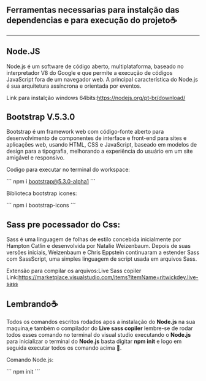 ## Ferramentas necessarias para instalção das dependencias e para execução do projeto☕





----------------

## Node.JS

Node.js é um software de código aberto, multiplataforma, baseado no interpretador V8 do Google
e que permite a execução de códigos JavaScript fora de um navegador web. A principal característica do Node.js 
é sua arquitetura assíncrona e orientada por eventos. 

Link para instalção windows 64bits:https://nodejs.org/pt-br/download/


## Bootstrap V.5.3.0 

Bootstrap é um framework web com código-fonte aberto para desenvolvimento de componentes de interface e front-end para sites e aplicações web,
usando HTML, CSS e JavaScript, baseado em modelos de design para a tipografia, melhorando a experiência do usuário em um site amigável e responsivo.

Codigo para executar no terminal do workspace:

´´´
npm i bootstrap@5.3.0-alpha1
´´´

Biblioteca bootstrap icones:

´´´
npm i bootstrap-icons
´´´

## Sass pre pocessador do Css:

Sass é uma linguagem de folhas de estilo concebida inicialmente por Hampton Catlin e desenvolvida por Natalie Weizenbaum. Depois de suas 
versões iniciais, Weizenbaum e Chris Eppstein continuaram a estender Sass com SassScript, uma simples linguagem de script usada em arquivos Sass.


Extensão para compilar os arquivos:Live Sass copiler
Link:https://marketplace.visualstudio.com/items?itemName=ritwickdey.live-sass


## Lembrando☕

Todos os comandos escritos rodados apos a instalação do **Node.js** na sua maquina,e também o compilador do **Live sass copiler** lembre-se de rodar todos esses comando no terminal do visual studio executando o **Node.js** para inicializar o terminal do **Node.js** basta digitar **npm init** e logo em seguida executar todos os comando acima 📘.  
 
Comando Node.js:

´´´
npm init
´´´




